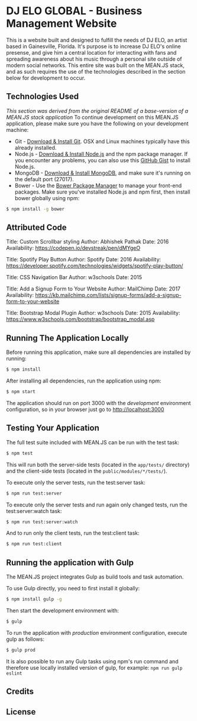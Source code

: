 # DJ ELO GLOBAL - Business Management Website
This is a website built and designed to fulfill the needs of DJ ELO, an artist based in Gainesville, Florida. It's purpose is to increase DJ ELO's online presense, and give him a central location for interacting with fans and spreading awareness about his music through a personal site outside of modern social networks. 
This entire site was built on the MEAN.JS stack, and as such requires the use of the technologies described in the section below for development to occur. 

## Technologies Used
_This section was derived from the original README of a base-version of a MEAN.JS stack application_
To continue development on this MEAN.JS application, please make sure you have the following on your development machine:

* Git - [Download & Install Git](https://git-scm.com/downloads). OSX and Linux machines typically have this already installed.
* Node.js - [Download & Install Node.js](https://nodejs.org/en/download/) and the npm package manager. If you encounter any problems, you can also use this [GitHub Gist](https://gist.github.com/isaacs/579814) to install Node.js.
* MongoDB - [Download & Install MongoDB](http://www.mongodb.org/downloads), and make sure it's running on the default port (27017).
* Bower - Use the [Bower Package Manager](http://bower.io/) to manage your front-end packages. Make sure you've installed Node.js and npm first, then install bower globally using npm:

```bash
$ npm install -g bower
```

## Attributed Code

Title: Custom Scrollbar styling
Author: Abhishek Pathak
Date: 2016
Availability: https://codepen.io/devstreak/pen/dMYgeO

Title: Spotify Play Button
Author: Spotify
Date: 2016
Availability: https://developer.spotify.com/technologies/widgets/spotify-play-button/

Title: CSS Navigation Bar
Author: w3schools
Date: 2015

Title: Add a Signup Form to Your Website
Author: MailChimp
Date: 2017
Availability: https://kb.mailchimp.com/lists/signup-forms/add-a-signup-form-to-your-website

Title: Bootstrap Modal Plugin
Author: w3schools
Date: 2015
Availability: https://www.w3schools.com/bootstrap/bootstrap_modal.asp


## Running The Application Locally

Before running this application, make sure all dependencies are installed by running:

```bash
$ npm install
```

After installing all dependencies, run the application using npm:

```bash
$ npm start
```

The application should run on port 3000 with the *development* environment configuration, so in your browser just go to [http://localhost:3000](http://localhost:3000)


## Testing Your Application
The full test suite included with MEAN.JS can be run with the test task:

```bash
$ npm test
```
This will run both the server-side tests (located in the `app/tests/` directory) and the client-side tests (located in the `public/modules/*/tests/`).

To execute only the server tests, run the test:server task:

```bash
$ npm run test:server
```

To execute only the server tests and run again only changed tests, run the test:server:watch task:

```bash
$ npm run test:server:watch
```

And to run only the client tests, run the test:client task:

```bash
$ npm run test:client
```

## Running the application with Gulp

The MEAN.JS project integrates Gulp as build tools and task automation.

To use Gulp directly, you need to first install it globally:

```bash
$ npm install gulp -g
```

Then start the development environment with:

```bash
$ gulp
```

To run the application with *production* environment configuration, execute gulp as follows:

```bash
$ gulp prod
```

It is also possible to run any Gulp tasks using npm's run command and therefore use locally installed version of gulp, for example: `npm run gulp eslint`



## Credits

## License

